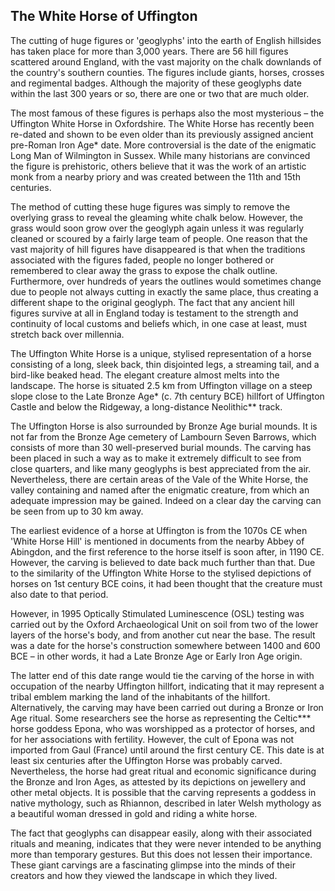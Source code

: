 ## The White Horse of Uffington

The cutting of huge figures or 'geoglyphs' into the earth of English hillsides has taken place for more than 3,000 years. There are 56 hill figures scattered around England, with the vast majority on the chalk downlands of the country's southern counties. The figures include giants, horses, crosses and regimental badges. Although the majority of these geoglyphs date within the last 300 years or so, there are one or two that are much older.

The most famous of these figures is perhaps also the most mysterious – the Uffington White Horse in Oxfordshire. The White Horse has recently been re-dated and shown to be even older than its previously assigned ancient pre-Roman Iron Age* date. More controversial is the date of the enigmatic Long Man of Wilmington in Sussex. While many historians are convinced the figure is prehistoric, others believe that it was the work of an artistic monk from a nearby priory and was created between the 11th and 15th centuries.

The method of cutting these huge figures was simply to remove the overlying grass to reveal the gleaming white chalk below. However, the grass would soon grow over the geoglyph again unless it was regularly cleaned or scoured by a fairly large team of people. One reason that the vast majority of hill figures have disappeared is that when the traditions associated with the figures faded, people no longer bothered or remembered to clear away the grass to expose the chalk outline. Furthermore, over hundreds of years the outlines would sometimes change due to people not always cutting in exactly the same place, thus creating a different shape to the original geoglyph. The fact that any ancient hill figures survive at all in England today is testament to the strength and continuity of local customs and beliefs which, in one case at least, must stretch back over millennia.

The Uffington White Horse is a unique, stylised representation of a horse consisting of a long, sleek back, thin disjointed legs, a streaming tail, and a bird-like beaked head. The elegant creature almost melts into the landscape. The horse is situated 2.5 km from Uffington village on a steep slope close to the Late Bronze Age* (c. 7th century BCE) hillfort of Uffington Castle and below the Ridgeway, a long-distance Neolithic** track.

The Uffington Horse is also surrounded by Bronze Age burial mounds. It is not far from the Bronze Age cemetery of Lambourn Seven Barrows, which consists of more than 30 well-preserved burial mounds. The carving has been placed in such a way as to make it extremely difficult to see from close quarters, and like many geoglyphs is best appreciated from the air. Nevertheless, there are certain areas of the Vale of the White Horse, the valley containing and named after the enigmatic creature, from which an adequate impression may be gained. Indeed on a clear day the carving can be seen from up to 30 km away.

The earliest evidence of a horse at Uffington is from the 1070s CE when 'White Horse Hill' is mentioned in documents from the nearby Abbey of Abingdon, and the first reference to the horse itself is soon after, in 1190 CE. However, the carving is believed to date back much further than that. Due to the similarity of the Uffington White Horse to the stylised depictions of horses on 1st century BCE coins, it had been thought that the creature must also date to that period.

However, in 1995 Optically Stimulated Luminescence (OSL) testing was carried out by the Oxford Archaeological Unit on soil from two of the lower layers of the horse's body, and from another cut near the base. The result was a date for the horse's construction somewhere between 1400 and 600 BCE – in other words, it had a Late Bronze Age or Early Iron Age origin.

The latter end of this date range would tie the carving of the horse in with occupation of the nearby Uffington hillfort, indicating that it may represent a tribal emblem marking the land of the inhabitants of the hillfort. Alternatively, the carving may have been carried out during a Bronze or Iron Age ritual. Some researchers see the horse as representing the Celtic*** horse goddess Epona, who was worshipped as a protector of horses, and for her associations with fertility. However, the cult of Epona was not imported from Gaul (France) until around the first century CE. This date is at least six centuries after the Uffington Horse was probably carved. Nevertheless, the horse had great ritual and economic significance during the Bronze and Iron Ages, as attested by its depictions on jewellery and other metal objects. It is possible that the carving represents a goddess in native mythology, such as Rhiannon, described in later Welsh mythology as a beautiful woman dressed in gold and riding a white horse.

The fact that geoglyphs can disappear easily, along with their associated rituals and meaning, indicates that they were never intended to be anything more than temporary gestures. But this does not lessen their importance. These giant carvings are a fascinating glimpse into the minds of their creators and how they viewed the landscape in which they lived.
